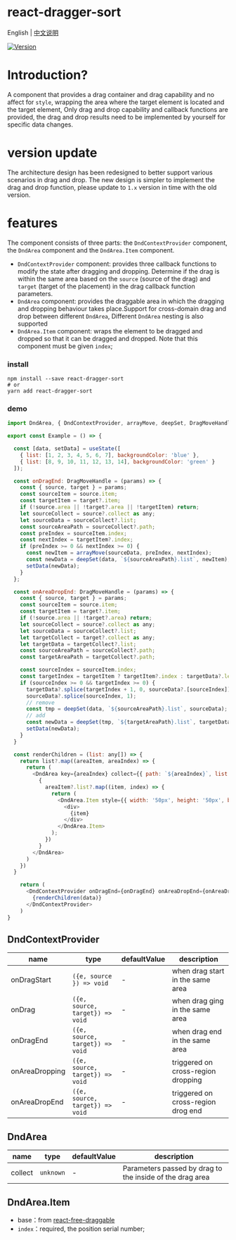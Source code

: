 # react-dragger-sort

English | [中文说明](./README_CN.md)

[![Version](https://img.shields.io/badge/version-1.1.0-green)](https://www.npmjs.com/package/react-dragger-sort)

# Introduction?

A component that provides a drag container and drag capability and no affect for `style`, wrapping the area where the target element is located and the target element, Only drag and drop capability and callback functions are provided, the drag and drop results need to be implemented by yourself for specific data changes.

# version update

The architecture design has been redesigned to better support various scenarios in drag and drop. The new design is simpler to implement the drag and drop function, please update to `1.x` version in time with the old version.

# features
The component consists of three parts: the `DndContextProvider` component, the `DndArea` component and the `DndArea.Item` component.
- `DndContextProvider` component: provides three callback functions to modify the state after dragging and dropping. Determine if the drag is within the same area based on the `source` (source of the drag) and `target` (target of the placement) in the drag callback function parameters.
- `DndArea` component: provides the draggable area in which the dragging and dropping behaviour takes place.Support for cross-domain drag and drop between different `DndArea`, Different `DndArea` nesting is also supported
- `DndArea.Item` component: wraps the element to be dragged and dropped so that it can be dragged and dropped. Note that this component must be given `index`;

### install
```
npm install --save react-dragger-sort
# or
yarn add react-dragger-sort
```

### demo
```javascript
import DndArea, { DndContextProvider, arrayMove, deepSet, DragMoveHandle } from "react-dragger-sort";

export const Example = () => {

  const [data, setData] = useState([
    { list: [1, 2, 3, 4, 5, 6, 7], backgroundColor: 'blue' },
    { list: [8, 9, 10, 11, 12, 13, 14], backgroundColor: 'green' }
  ]);

  const onDragEnd: DragMoveHandle = (params) => {
    const { source, target } = params;
    const sourceItem = source.item;
    const targetItem = target?.item;
    if (!source.area || !target?.area || !targetItem) return;
    let sourceCollect = source?.collect as any;
    let sourceData = sourceCollect?.list;
    const sourceAreaPath = sourceCollect?.path;
    const preIndex = sourceItem.index;
    const nextIndex = targetItem?.index;
    if (preIndex >= 0 && nextIndex >= 0) {
      const newItem = arrayMove(sourceData, preIndex, nextIndex);
      const newData = deepSet(data, `${sourceAreaPath}.list`, newItem);
      setData(newData);
    }
  };

  const onAreaDropEnd: DragMoveHandle = (params) => {
    const { source, target } = params;
    const sourceItem = source.item;
    const targetItem = target?.item;
    if (!source.area || !target?.area) return;
    let sourceCollect = source?.collect as any;
    let sourceData = sourceCollect?.list;
    let targetCollect = target?.collect as any;
    let targetData = targetCollect?.list;
    const sourceAreaPath = sourceCollect?.path;
    const targetAreaPath = targetCollect?.path;

    const sourceIndex = sourceItem.index;
    const targetIndex = targetItem ? targetItem?.index : targetData?.length;
    if (sourceIndex >= 0 && targetIndex >= 0) {
      targetData?.splice(targetIndex + 1, 0, sourceData?.[sourceIndex]);
      sourceData?.splice(sourceIndex, 1);
      // remove
      const tmp = deepSet(data, `${sourceAreaPath}.list`, sourceData);
      // add
      const newData = deepSet(tmp, `${targetAreaPath}.list`, targetData);
      setData(newData);
    }
  }

  const renderChildren = (list: any[]) => {
    return list?.map((areaItem, areaIndex) => {
      return (
        <DndArea key={areaIndex} collect={{ path: `${areaIndex}`, list: areaItem?.list }} style={{ display: 'flex', flexWrap: 'wrap', background: areaItem.backgroundColor, width: '200px', marginTop: '10px' }}>
          {
            areaItem?.list?.map((item, index) => {
              return (
                <DndArea.Item style={{ width: '50px', height: '50px', backgroundColor: 'red', border: '1px solid green' }} key={item} index={index}>
                  <div>
                    {item}
                  </div>
                </DndArea.Item>
              );
            })
          }
        </DndArea>
      )
    })
  }

    return (
      <DndContextProvider onDragEnd={onDragEnd} onAreaDropEnd={onAreaDropEnd}>
        {renderChildren(data)}
      </DndContextProvider>
    )
}
```

## DndContextProvider

| name                          | type                  | defaultValue                                                   | description                                                                                                      |
| ----------------------------- | --------------------- | -------------------------------------------------------------- | --------------------------------------------------------------------------------------------------------- |
| onDragStart                      | `({e, source }) => void`            | -                                                  | when drag start in the same area                                                                                  |
| onDrag                      | `({e, source, target}) => void`            | -                                                  | when drag ging in the same area                                                                                 |
| onDragEnd                      | `({e, source, target}) => void`            | -                                                  | when drag end in the same area                                                                                 |
| onAreaDropping                      | `({e, source, target}) => void`            | -                                                  | triggered on cross-region dropping                                                                                  |
| onAreaDropEnd                      | `({e, source, target}) => void`            | -                                                  | triggered on cross-region drog end                                                                                  |

## DndArea

| name                          | type                  | defaultValue                                                   | description                                                                                                      |
| ----------------------------- | --------------------- | -------------------------------------------------------------- | --------------------------------------------------------------------------------------------------------- |
| collect                      | `unknown`            | -                                                  | Parameters passed by drag to the inside of the drag area                                                                                  |

## DndArea.Item

- base：from [react-free-draggable](https://github.com/mezhanglei/react-free-draggable)
- `index`：required, the position serial number;